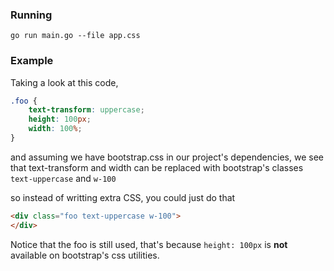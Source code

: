 ### Running

`go run main.go --file app.css`

### Example

Taking a look at this code,

```css
.foo {
    text-transform: uppercase;
    height: 100px;
    width: 100%;
}
```

and assuming we have bootstrap.css in our project's dependencies, we see that text-transform and width can be replaced with bootstrap's classes `text-uppercase` and `w-100`

so instead of writting extra CSS, you could just do that

```html
<div class="foo text-uppercase w-100">
</div>
```

Notice that the foo is still used, that's because `height: 100px` is **not** available on bootstrap's css utilities.